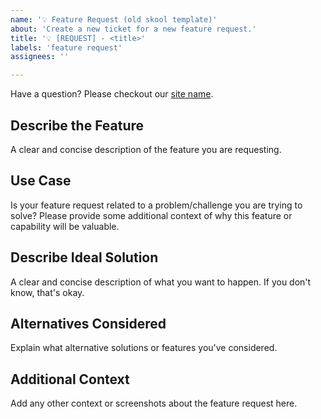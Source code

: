 ```yaml
---
name: '💡 Feature Request (old skool template)'
about: 'Create a new ticket for a new feature request.'
title: '💡 [REQUEST] - <title>'
labels: 'feature request'
assignees: ''

---
```


Have a question? Please checkout our [site name](https://address-goes-here). 

## Describe the Feature

A clear and concise description of the feature you are requesting. 

## Use Case

Is your feature request related to a problem/challenge you are trying to solve? 
Please provide some additional context of why this feature or capability will be valuable.

## Describe Ideal Solution

A clear and concise description of what you want to happen. If you don't know, that's okay.

## Alternatives Considered

Explain what alternative solutions or features you've considered.

## Additional Context

Add any other context or screenshots about the feature request here.
